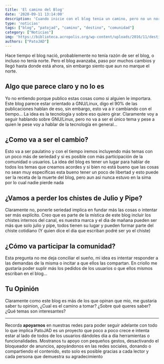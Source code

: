```yaml
---
title: 'El camino del Blog'
date: '2020-09-11 13:14:00'
description: 'Cuando inicie con el blog tenia un camino, pero no un norte, y a estas alturas es hora de que juntos lo definamos'
type: 'noticias'
tags: ["blog", "patojad", "camino", "destino", "comunidad"]
category: ["Noticias"]
img: 'https://biblioteca.acropolis.org/wp-content/uploads/2016/11/destino.jpg'
authors: ["PatoJAD"]
---
```




Hace tiempo el blog nació, probablemente no tenía razón de ser el blog, o incluso no tenía norte. Pero el blog avanzaba, paso por muchos cambios y llegó hasta donde está ahora, sin embargo siento que aun no marque el norte.




## Algo que parece claro y no lo es



Yo no entiendo porque publico estas cosas como si alguien le importara. Este blog parece estar orientado a GNU/Linux, digo el 90% de las publicaciones hablan de eso, sin embargo, esto va a ir cambiando con el tiempo… La idea es la tecnología y sobre eso quiero girar. Claramente voy a seguir hablando sobre GNU/Linux, pero no va a ser el único tema y pese a quien le pese voy a hablar de la tecnología en general…




## ¿Como va a ser el cambio?



Esto va a ser paulatino y con el tiempo iremos incluyendo más temas con un poco más de seriedad y si es posible con más participación de la comunidad o usuarios. La idea del blog es tener un lugar para hablar de todos los temas que creamos acordes y si bien no está bueno que las cosas no sean muy específicas esta bueno tener un poco de libertad y esto puede ser la receta de la muerte del blog, pero aun asi nunca estuvo en la sima por lo cual nadie pierde nada




## ¿Vamos a perder los chistes de Julio y Pipe?



Claramente no, ponerle seriedad implica en fundar más las cosas o intentar ser más explícito. Creo que es parte de la mística de este blog incluir los chistes internos del canal, es nuestra marca y el dia de mañana pueden ser más que solo julio y pipe, todos tienen su lugar y pueden formar parte del chiste cotidiano (Y quien dice el dia que escriban podré ser yo el chiste)




## ¿Cómo va participar la comunidad?



Esta pregunta no me deja conciliar el sueño, mi idea es intentar responder a las demandas de la misma o incitar a que ellos las compartan. En criollo me gustaría poder suplir más los pedidos de los usuarios o que ellos mismos escriban en el blog…




## Tu Opinión



Claramente como este blog es más de los que opinan que mio, me gustaria saber tu opinion, ¿Cual es el camino a tomar? ¿Sobre qué queres saber? ¿Qué temas son interesantes?




---



Recorda **apoyarnos** en nuestras redes para poder seguir adelante con todo lo que implica PatoJAD es un proyecto que poco a poco crece e intenta estar al lado de todos de los usuarios dándoles dia a dia herramientas o funcionalidades. Mostranos tu apoyo con pequeños gestos, desactivando el bloqueador de anuncios, apoyándonos en las redes sociales, donando o compartiendo el contenido, esto solo es posible gracias a cada lector y cada persona que demuestra su agradecimiento
